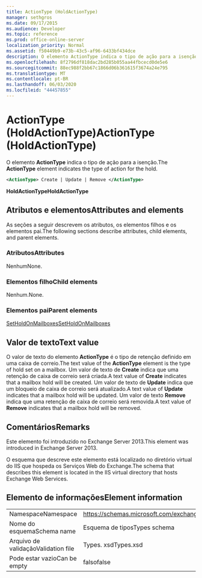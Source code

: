 ```yaml
---
title: ActionType (HoldActionType)
manager: sethgros
ms.date: 09/17/2015
ms.audience: Developer
ms.topic: reference
ms.prod: office-online-server
localization_priority: Normal
ms.assetid: f50449b9-e73b-43c5-af96-6433bf434dce
description: O elemento ActionType indica o tipo de ação para a isenção.
ms.openlocfilehash: 8f2796df818dac2bd285b055aa44fbcecd0de5e6
ms.sourcegitcommit: 88ec988f2bb67c1866d06b361615f3674a24e795
ms.translationtype: MT
ms.contentlocale: pt-BR
ms.lasthandoff: 06/03/2020
ms.locfileid: "44457855"
---
```

# <a name="actiontype-holdactiontype"></a><span data-ttu-id="aea7b-103">ActionType (HoldActionType)</span><span class="sxs-lookup"><span data-stu-id="aea7b-103">ActionType (HoldActionType)</span></span>

<span data-ttu-id="aea7b-104">O elemento **ActionType** indica o tipo de ação para a isenção.</span><span class="sxs-lookup"><span data-stu-id="aea7b-104">The **ActionType** element indicates the type of action for the hold.</span></span> 
  
```XML
<ActionType> Create | Update | Remove </ActionType>
```

 <span data-ttu-id="aea7b-105">**HoldActionType**</span><span class="sxs-lookup"><span data-stu-id="aea7b-105">**HoldActionType**</span></span>
## <a name="attributes-and-elements"></a><span data-ttu-id="aea7b-106">Atributos e elementos</span><span class="sxs-lookup"><span data-stu-id="aea7b-106">Attributes and elements</span></span>

<span data-ttu-id="aea7b-107">As seções a seguir descrevem os atributos, os elementos filhos e os elementos pai.</span><span class="sxs-lookup"><span data-stu-id="aea7b-107">The following sections describe attributes, child elements, and parent elements.</span></span>
  
### <a name="attributes"></a><span data-ttu-id="aea7b-108">Atributos</span><span class="sxs-lookup"><span data-stu-id="aea7b-108">Attributes</span></span>

<span data-ttu-id="aea7b-109">Nenhum</span><span class="sxs-lookup"><span data-stu-id="aea7b-109">None.</span></span>
  
### <a name="child-elements"></a><span data-ttu-id="aea7b-110">Elementos filho</span><span class="sxs-lookup"><span data-stu-id="aea7b-110">Child elements</span></span>

<span data-ttu-id="aea7b-111">Nenhum.</span><span class="sxs-lookup"><span data-stu-id="aea7b-111">None.</span></span>
  
### <a name="parent-elements"></a><span data-ttu-id="aea7b-112">Elementos pai</span><span class="sxs-lookup"><span data-stu-id="aea7b-112">Parent elements</span></span>

[<span data-ttu-id="aea7b-113">SetHoldOnMailboxes</span><span class="sxs-lookup"><span data-stu-id="aea7b-113">SetHoldOnMailboxes</span></span>](setholdonmailboxes.md)
  
## <a name="text-value"></a><span data-ttu-id="aea7b-114">Valor de texto</span><span class="sxs-lookup"><span data-stu-id="aea7b-114">Text value</span></span>

<span data-ttu-id="aea7b-115">O valor de texto do elemento **ActionType** é o tipo de retenção definido em uma caixa de correio.</span><span class="sxs-lookup"><span data-stu-id="aea7b-115">The text value of the **ActionType** element is the type of hold set on a mailbox.</span></span> <span data-ttu-id="aea7b-116">Um valor de texto de **Create** indica que uma retenção de caixa de correio será criada.</span><span class="sxs-lookup"><span data-stu-id="aea7b-116">A text value of **Create** indicates that a mailbox hold will be created.</span></span> <span data-ttu-id="aea7b-117">Um valor de texto de **Update** indica que um bloqueio de caixa de correio será atualizado.</span><span class="sxs-lookup"><span data-stu-id="aea7b-117">A text value of **Update** indicates that a mailbox hold will be updated.</span></span> <span data-ttu-id="aea7b-118">Um valor de texto **Remove** indica que uma retenção de caixa de correio será removida.</span><span class="sxs-lookup"><span data-stu-id="aea7b-118">A text value of **Remove** indicates that a mailbox hold will be removed.</span></span> 
  
## <a name="remarks"></a><span data-ttu-id="aea7b-119">Comentários</span><span class="sxs-lookup"><span data-stu-id="aea7b-119">Remarks</span></span>

<span data-ttu-id="aea7b-120">Este elemento foi introduzido no Exchange Server 2013.</span><span class="sxs-lookup"><span data-stu-id="aea7b-120">This element was introduced in Exchange Server 2013.</span></span>
  
<span data-ttu-id="aea7b-121">O esquema que descreve este elemento está localizado no diretório virtual do IIS que hospeda os Serviços Web do Exchange.</span><span class="sxs-lookup"><span data-stu-id="aea7b-121">The schema that describes this element is located in the IIS virtual directory that hosts Exchange Web Services.</span></span>
  
## <a name="element-information"></a><span data-ttu-id="aea7b-122">Elemento de informações</span><span class="sxs-lookup"><span data-stu-id="aea7b-122">Element information</span></span>

|||
|:-----|:-----|
|<span data-ttu-id="aea7b-123">Namespace</span><span class="sxs-lookup"><span data-stu-id="aea7b-123">Namespace</span></span>  <br/> |https://schemas.microsoft.com/exchange/services/2006/types  <br/> |
|<span data-ttu-id="aea7b-124">Nome do esquema</span><span class="sxs-lookup"><span data-stu-id="aea7b-124">Schema name</span></span>  <br/> |<span data-ttu-id="aea7b-125">Esquema de tipos</span><span class="sxs-lookup"><span data-stu-id="aea7b-125">Types schema</span></span>  <br/> |
|<span data-ttu-id="aea7b-126">Arquivo de validação</span><span class="sxs-lookup"><span data-stu-id="aea7b-126">Validation file</span></span>  <br/> |<span data-ttu-id="aea7b-127">Types. xsd</span><span class="sxs-lookup"><span data-stu-id="aea7b-127">Types.xsd</span></span>  <br/> |
|<span data-ttu-id="aea7b-128">Pode estar vazio</span><span class="sxs-lookup"><span data-stu-id="aea7b-128">Can be empty</span></span>  <br/> |<span data-ttu-id="aea7b-129">falso</span><span class="sxs-lookup"><span data-stu-id="aea7b-129">false</span></span>  <br/> |
   

